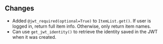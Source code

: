 ## Changes

* Added `@jwt_required(optional=True)` to `ItemList.get()`. If user is logged in, return full item info. Otherwise, only return item names.
* Can use `get_jwt_identity()` to retrieve the identity saved in the JWT when it was created.